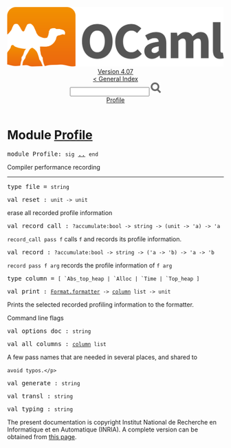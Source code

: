<!-- ((! set title API !)) ((! set documentation !)) ((! set api !)) ((! set nobreadcrumb !)) -->
<div class="api"><header><nav class="toc brand"><a class="brand" href="https://ocaml.org/"><img src="colour-logo-gray.svg" class="svg" alt="OCaml"></a></nav><nav class="toc"><div class="toc_version"><a href="/docs" id="version-select">Version 4.07</a></div><a href="index.html">&lt; General Index</a><div class="api_search"><input type="text" name="apisearch" id="api_search" oninput="mySearch(false);" onkeypress="this.oninput();" onclick="this.oninput();" onpaste="this.oninput();">
<img src="search_icon.svg" alt="Search" class="svg" onclick="mySearch(false)"></div>
<div id="search_results"></div><div class="toc_title"><a href="#top">Profile</a></div><ul></ul></nav></header>

<h1>Module <a href="type_Profile.html">Profile</a></h1>

<pre><span id="MODULEProfile"><span class="keyword">module</span> Profile</span>: <code class="code"><span class="keyword">sig</span></code> <a href="Profile.html">..</a> <code class="code"><span class="keyword">end</span></code></pre><div class="info module top">
<div class="info-desc">
<p>Compiler performance recording</p>
</div>
</div>
<hr width="100%">

<pre><span id="TYPEfile"><span class="keyword">type</span> <code class="type"></code>file</span> = <code class="type">string</code> </pre>


<pre><span id="VALreset"><span class="keyword">val</span> reset</span> : <code class="type">unit -&gt; unit</code></pre><div class="info ">
<div class="info-desc">
<p>erase all recorded profile information</p>
</div>
</div>

<pre><span id="VALrecord_call"><span class="keyword">val</span> record_call</span> : <code class="type">?accumulate:bool -&gt; string -&gt; (unit -&gt; 'a) -&gt; 'a</code></pre><div class="info ">
<div class="info-desc">
<p><code class="code">record_call&nbsp;pass&nbsp;f</code> calls <code class="code">f</code> and records its profile information.</p>
</div>
</div>

<pre><span id="VALrecord"><span class="keyword">val</span> record</span> : <code class="type">?accumulate:bool -&gt; string -&gt; ('a -&gt; 'b) -&gt; 'a -&gt; 'b</code></pre><div class="info ">
<div class="info-desc">
<p><code class="code">record&nbsp;pass&nbsp;f&nbsp;arg</code> records the profile information of <code class="code">f&nbsp;arg</code></p>
</div>
</div>

<pre><span id="TYPEcolumn"><span class="keyword">type</span> <code class="type"></code>column</span> = <code class="type">[ `Abs_top_heap | `Alloc | `Time | `Top_heap ]</code> </pre>


<pre><span id="VALprint"><span class="keyword">val</span> print</span> : <code class="type"><a href="Format.html#TYPEformatter">Format.formatter</a> -&gt; <a href="Profile.html#TYPEcolumn">column</a> list -&gt; unit</code></pre><div class="info ">
<div class="info-desc">
<p>Prints the selected recorded profiling information to the formatter.</p>
</div>
</div>
<p>Command line flags</p>

<pre><span id="VALoptions_doc"><span class="keyword">val</span> options_doc</span> : <code class="type">string</code></pre>
<pre><span id="VALall_columns"><span class="keyword">val</span> all_columns</span> : <code class="type"><a href="Profile.html#TYPEcolumn">column</a> list</code></pre><p>A few pass names that are needed in several places, and shared to
    avoid typos.</p>

<pre><span id="VALgenerate"><span class="keyword">val</span> generate</span> : <code class="type">string</code></pre>
<pre><span id="VALtransl"><span class="keyword">val</span> transl</span> : <code class="type">string</code></pre>
<pre><span id="VALtyping"><span class="keyword">val</span> typing</span> : <code class="type">string</code></pre>
<div class="copyright">The present documentation is copyright Institut National de Recherche en Informatique et en Automatique (INRIA). A complete version can be obtained from <a href="http://caml.inria.fr/pub/docs/manual-ocaml/">this page</a>.</div></div>